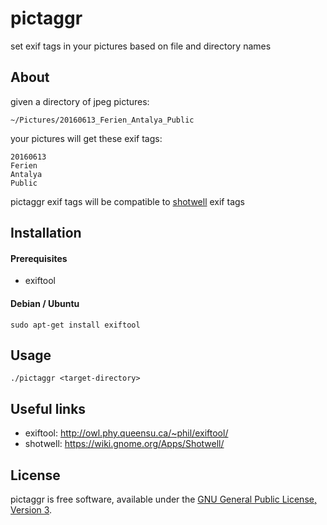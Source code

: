 # pictaggr
set exif tags in your pictures based on file and directory names

## About
given a directory of jpeg pictures:
```
~/Pictures/20160613_Ferien_Antalya_Public
```

your pictures will get these exif tags:
```
20160613
Ferien
Antalya
Public
```

pictaggr exif tags will be compatible to [shotwell](https://wiki.gnome.org/Apps/Shotwell/) exif tags

## Installation
#### Prerequisites
   * exiftool

#### Debian / Ubuntu
```
sudo apt-get install exiftool
```

## Usage
```
./pictaggr <target-directory>
```

## Useful links
   * exiftool: http://owl.phy.queensu.ca/~phil/exiftool/
   * shotwell: https://wiki.gnome.org/Apps/Shotwell/

## License
pictaggr is free software, available under the [GNU General Public License, Version 3](http://www.gnu.org/licenses/gpl.html).
